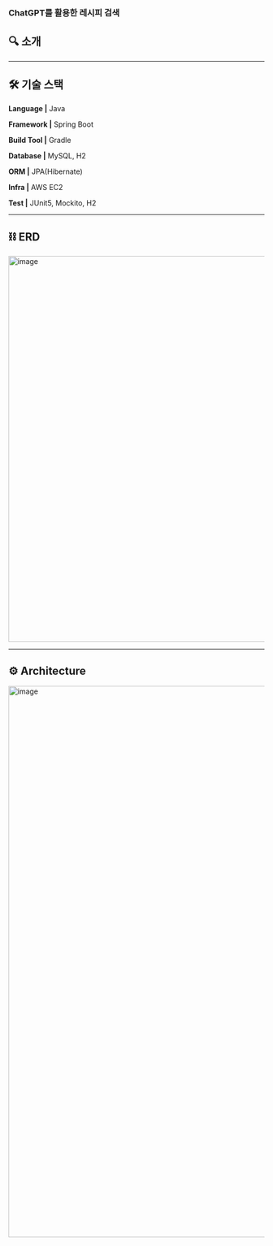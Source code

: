 ### ChatGPT를 활용한 레시피 검색



## 🔍 소개



---

## 🛠️ 기술 스택

**Language |** Java

**Framework |** Spring Boot

**Build Tool |** Gradle

**Database |** MySQL, H2

**ORM |** JPA(Hibernate)

**Infra |** AWS EC2

**Test |** JUnit5, Mockito, H2

---

## ⛓️ ERD

<img width="1086" height="760" alt="image" src="C:\Users\jjun\Desktop\JunChef2\JunChef-ERD.png">

---

## ⚙️ Architecture

<img width="1086" alt="image" src="C:\Users\jjun\Desktop\JunChef2\Architecture.png">

